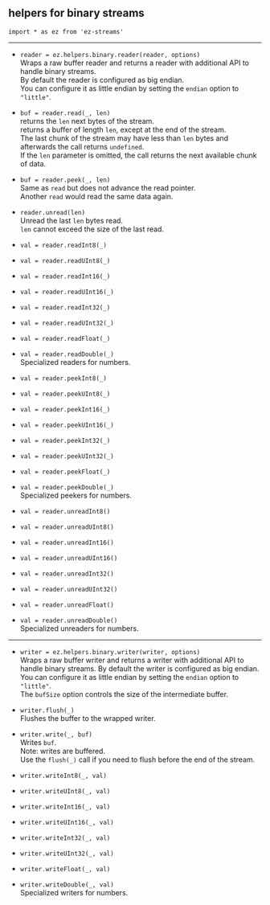 ## helpers for binary streams

`import * as ez from 'ez-streams'`  

----

* `reader = ez.helpers.binary.reader(reader, options)`  
  Wraps a raw buffer reader and returns a reader with additional API to handle binary streams.  
  By default the reader is configured as big endian.  
  You can configure it as little endian by setting the `endian` option to `"little"`.

* `buf = reader.read(_, len)`  
  returns the `len` next bytes of the stream.  
  returns a buffer of length `len`, except at the end of the stream.  
  The last chunk of the stream may have less than `len` bytes and afterwards the call
  returns `undefined`.  
  If the `len` parameter is omitted, the call returns the next available chunk of data.

* `buf = reader.peek(_, len)`  
  Same as `read` but does not advance the read pointer.  
  Another `read` would read the same data again.

* `reader.unread(len)`  
  Unread the last `len` bytes read.  
  `len` cannot exceed the size of the last read.

* `val = reader.readInt8(_)`  
* `val = reader.readUInt8(_)`  
* `val = reader.readInt16(_)`  
* `val = reader.readUInt16(_)`  
* `val = reader.readInt32(_)`  
* `val = reader.readUInt32(_)`  
* `val = reader.readFloat(_)`  
* `val = reader.readDouble(_)`  
  Specialized readers for numbers.

* `val = reader.peekInt8(_)`  
* `val = reader.peekUInt8(_)`  
* `val = reader.peekInt16(_)`  
* `val = reader.peekUInt16(_)`  
* `val = reader.peekInt32(_)`  
* `val = reader.peekUInt32(_)`  
* `val = reader.peekFloat(_)`  
* `val = reader.peekDouble(_)`  
  Specialized peekers for numbers.
* `val = reader.unreadInt8()`  
* `val = reader.unreadUInt8()`  
* `val = reader.unreadInt16()`  
* `val = reader.unreadUInt16()`  
* `val = reader.unreadInt32()`  
* `val = reader.unreadUInt32()`  
* `val = reader.unreadFloat()`  
* `val = reader.unreadDouble()`  
  Specialized unreaders for numbers.

----

* `writer = ez.helpers.binary.writer(writer, options)`  
  Wraps a raw buffer writer and returns a writer with additional API to handle binary streams.
  By default the writer is configured as big endian.  
  You can configure it as little endian by setting the `endian` option to `"little"`.  
  The `bufSize` option controls the size of the intermediate buffer.

* `writer.flush(_)`  
  Flushes the buffer to the wrapped writer.

* `writer.write(_, buf)`  
  Writes `buf`.  
  Note: writes are buffered.  
  Use the `flush(_)` call if you need to flush before the end of the stream.

* `writer.writeInt8(_, val)`  
* `writer.writeUInt8(_, val)`  
* `writer.writeInt16(_, val)`  
* `writer.writeUInt16(_, val)`  
* `writer.writeInt32(_, val)`  
* `writer.writeUInt32(_, val)`  
* `writer.writeFloat(_, val)`  
* `writer.writeDouble(_, val)`  
  Specialized writers for numbers.
